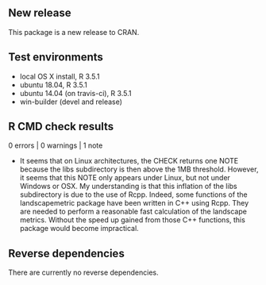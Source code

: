 ## New release

This package is a new release to CRAN.

## Test environments
* local OS X install, R 3.5.1
* ubuntu 18.04, R 3.5.1
* ubuntu 14.04 (on travis-ci), R 3.5.1
* win-builder (devel and release)

## R CMD check results

0 errors | 0 warnings | 1 note

* It seems that on Linux architectures, the CHECK returns one NOTE because the libs subdirectory is then above the 1MB threshold. However, it seems that this NOTE only appears under Linux, but not under Windows or OSX. My understanding is that this inflation of the libs subdirectory is due to the use of Rcpp. Indeed, some functions of the landscapemetric package have been written in C++ using Rcpp. They are needed to perform a reasonable fast calculation of the landscape metrics. Without the speed up gained from those C++ functions, this package would become impractical.

## Reverse dependencies

There are currently no reverse dependencies.
